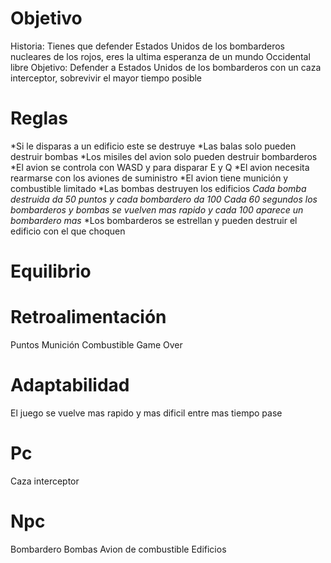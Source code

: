 # Objetivo
Historia: Tienes que defender Estados Unidos de los bombarderos nucleares de los rojos, eres la ultima esperanza de un mundo Occidental libre
Objetivo: Defender a Estados Unidos de los bombarderos con un caza interceptor, sobrevivir el mayor tiempo posible

# Reglas
*Si le disparas a un edificio este se destruye
*Las balas solo pueden destruir bombas
*Los misiles del avion solo pueden destruir bombarderos
*El avion se controla con WASD y para disparar E y Q
*El avion necesita rearmarse con los aviones de suministro
*El avion tiene munición y combustible limitado
*Las bombas destruyen los edificios
*Cada bomba destruida da 50 puntos y cada bombardero da 100
*Cada 60 segundos los bombarderos y bombas se vuelven mas rapido y cada 100 aparece un bombardero mas**
*Los bombarderos se estrellan y pueden destruir el edificio con el que choquen

# Equilibrio

# Retroalimentación
Puntos
Munición
Combustible
Game Over

# Adaptabilidad
El juego se vuelve mas rapido y mas dificil entre mas tiempo pase

# Pc
Caza interceptor

# Npc
Bombardero
Bombas
Avion de combustible
Edificios
